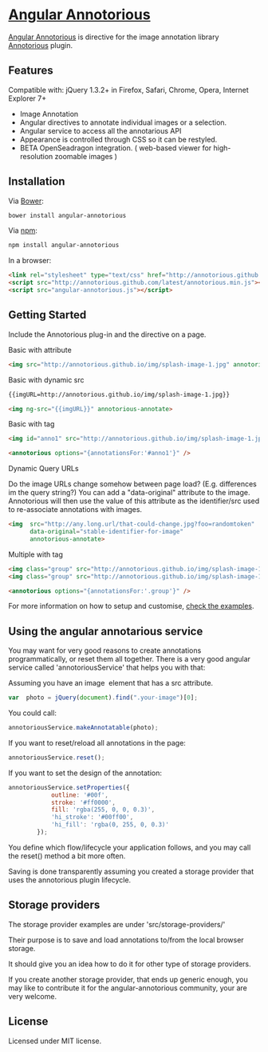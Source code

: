 [Angular Annotorious](https://github.com/igorlino/angular-annotorious/)
================================

[Angular Annotorious](https://github.com/igorlino/angular-annotorious/) is directive for the image annotation library [Annotorious](http://annotorious.github.io/) plugin.

## Features

Compatible with: jQuery 1.3.2+ in Firefox, Safari, Chrome, Opera, Internet Explorer 7+

- Image Annotation
- Angular directives to annotate individual images or a selection.
- Angular service to access all the annotarious API
- Appearance is controlled through CSS so it can be restyled.
- BETA OpenSeadragon integration. ( web-based viewer for high-resolution zoomable images )

## Installation

Via [Bower](http://bower.io/):

```bash
bower install angular-annotorious
```

Via [npm](https://www.npmjs.com/):

```bash
npm install angular-annotorious
```

In a browser:

```html
<link rel="stylesheet" type="text/css" href="http://annotorious.github.com/latest/annotorious.css" media="screen" />
<script src="http://annotorious.github.com/latest/annotorious.min.js"></script>
<script src="angular-annotorious.js"></script>
```

## Getting Started

Include the Annotorious plug-in and the directive on a page.

Basic with attribute
```html
<img src="http://annotorious.github.io/img/splash-image-1.jpg" annotorious-annotate>
```

Basic with dynamic src
```html
{{imgURL=http://annotorious.github.io/img/splash-image-1.jpg}}

<img ng-src="{{imgURL}}" annotorious-annotate>
```

Basic with tag
```html
<img id="anno1" src="http://annotorious.github.io/img/splash-image-1.jpg">

<annotorious options="{annotationsFor:'#anno1'}" />
```

Dynamic Query URLs

Do the image URLs change somehow between page load? (E.g. differences im the query string?)
You can add a "data-original" attribute to the image. Annotorious will then use the value of this attribute as the identifier/src used to re-associate annotations with images. 

```html
<img  src="http://any.long.url/that-could-change.jpg?foo=randomtoken" 
      data-original="stable-identifier-for-image"
      annotorious-annotate>
```


Multiple with tag
```html
<img class="group" src="http://annotorious.github.io/img/splash-image-1.jpg">
<img class="group" src="http://annotorious.github.io/img/splash-image-1.jpg">

<annotorious options="{annotationsFor:'.group'}" />
```

For more information on how to setup and customise, [check the examples](http://igorlino.github.io/angular-annotorious/).

## Using the angular annotarious service

You may want for very good reasons to create annotations programmatically, or reset them all together.
There is a very good angular service called 'annotoriousService' that helps you with that:

Assuming you have an image <img> element that has a src attribute.
```javascript
var  photo = jQuery(document).find(".your-image")[0];
```

You could call:
```javascript
annotoriousService.makeAnnotatable(photo);
```
If you want to reset/reload all annotations in the page:
```javascript
annotoriousService.reset();
```

If you want to set the design of the annotation:
```javascript
annotoriousService.setProperties({
            outline: '#00f',
            stroke: '#ff0000',
            fill: 'rgba(255, 0, 0, 0.3)',
            'hi_stroke': '#00ff00',
            'hi_fill': 'rgba(0, 255, 0, 0.3)'
        });
```

You define which flow/lifecycle your application follows, and you may call the reset() method a bit more often.

Saving is done transparently assuming you created a storage provider that uses the annotorious plugin lifecycle.


## Storage providers

The storage provider examples are under 'src/storage-providers/'

Their purpose is to save and load annotations to/from the local browser storage.

It should give you an idea how to do it for other type of storage providers.

If you create another storage provider, that ends up generic enough, you may like to contribute it for the angular-annotorious community, your are very welcome.


## License
Licensed under MIT license.
